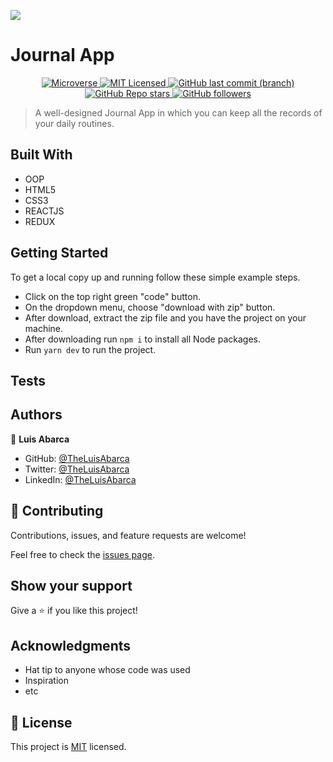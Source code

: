 
![](https://img.shields.io/badge/Microverse-blueviolet)

#  Journal App

<p align="center">
  <a href="https://www.microverse.org/">
    <img alt="Microverse" src="https://img.shields.io/badge/-Microverse-blueviolet?style=plastic">
  </a>
  <a href="https://github.com/TheLuisAbarca/JournalApp_FE-React/MIT.md">
    <img alt="MIT Licensed" src="https://img.shields.io/badge/license-MIT-green?style=plastic">
  </a>
  <a href="https://github.com/TheLuisAbarca/JournalApp_FE-React">
    <img alt="GitHub last commit (branch)" src="https://img.shields.io/github/last-commit/TheLuisAbarca/JournalApp_FE-React/dev?color=blue&style=plastic">
  </a>
  <a href="https://github.com/TheLuisAbarca/JournalApp_FE-React">
    <img alt="GitHub Repo stars" src="https://img.shields.io/github/stars/TheLuisAbarca/JournalApp_FE-React?color=orange&label=%E2%98%85%20stars%20&style=plastic">
  </a>
  <a href="https://github.com/TheLuisAbarca">
    <img alt="GitHub followers" src="https://img.shields.io/github/followers/TheLuisAbarca?color=yellow&logo=github&style=plastic">
  </a>
</p>

> A well-designed Journal App in which you can keep all the records of your daily routines. 


## Built With

- OOP
- HTML5
- CSS3
- REACTJS
- REDUX


## Getting Started
To get a local copy up and running follow these simple example steps.

- Click on the top right green "code" button.
- On the dropdown menu, choose "download with zip" button.
- After download, extract the zip file and you have the project on your machine.
- After downloading run `npm i` to install all Node packages.
- Run `yarn dev` to run the project.

## Tests


## Authors

👤 **Luis Abarca**

- GitHub: [@TheLuisAbarca](https://github.com/TheLuisAbarca)
- Twitter: [@TheLuisAbarca](https://twitter.com/TheLuisAbarca)
- LinkedIn: [@TheLuisAbarca](https://www.linkedin.com/in/techadvisor-luis-abarca/)

## 🤝 Contributing

Contributions, issues, and feature requests are welcome!

Feel free to check the [issues page](../../issues/).

## Show your support

Give a ⭐️ if you like this project!

## Acknowledgments

- Hat tip to anyone whose code was used
- Inspiration
- etc

## 📝 License

This project is [MIT](./MIT.md) licensed.

